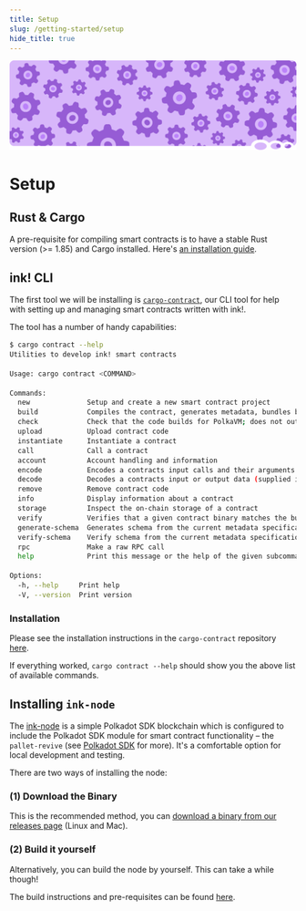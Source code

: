 ```yaml
---
title: Setup
slug: /getting-started/setup
hide_title: true
---
```


![Setup Title Picture](/img/title/setup.svg)

# Setup

## Rust & Cargo

A pre-requisite for compiling smart contracts is to have a stable Rust version (>= 1.85) and Cargo installed.
Here's [an installation guide](https://doc.rust-lang.org/cargo/getting-started/installation.html).

## ink! CLI

The first tool we will be installing is [`cargo-contract`](https://github.com/use-ink/cargo-contract),
our CLI tool for help with setting up and managing smart contracts written with ink!.

The tool has a number of handy capabilities:

```bash
$ cargo contract --help
Utilities to develop ink! smart contracts

Usage: cargo contract <COMMAND>

Commands:
  new              Setup and create a new smart contract project
  build            Compiles the contract, generates metadata, bundles both together in a `<name>.contract` file
  check            Check that the code builds for PolkaVM; does not output any `<name>.contract` artifact to the `target/` directory
  upload           Upload contract code
  instantiate      Instantiate a contract
  call             Call a contract
  account          Account handling and information
  encode           Encodes a contracts input calls and their arguments
  decode           Decodes a contracts input or output data (supplied in hex-encoding)
  remove           Remove contract code
  info             Display information about a contract
  storage          Inspect the on-chain storage of a contract
  verify           Verifies that a given contract binary matches the build result of the specified workspace
  generate-schema  Generates schema from the current metadata specification
  verify-schema    Verify schema from the current metadata specification
  rpc              Make a raw RPC call
  help             Print this message or the help of the given subcommand(s)

Options:
  -h, --help     Print help
  -V, --version  Print version
```

### Installation

Please see the installation instructions in the `cargo-contract` repository [here](https://github.com/use-ink/cargo-contract#installation).

If everything worked, `cargo contract --help` should show you the above list of available commands.

## Installing `ink-node`

The [ink-node](https://github.com/use-ink/ink-node) is
a simple Polkadot SDK blockchain which is configured to include the Polkadot SDK module for
smart contract functionality – the `pallet-revive` (see [Polkadot SDK](../background/polkadot-sdk.md) for more).
It's a comfortable option for local development and testing.

There are two ways of installing the node:

### (1) Download the Binary
This is the recommended method, you can
[download a binary from our releases page](https://github.com/use-ink/ink-node/releases)
(Linux and Mac). 

### (2) Build it yourself

Alternatively, you can build the node by yourself.
This can take a while though!

The build instructions and pre-requisites can be found
[here](https://github.com/use-ink/ink-node?tab=readme-ov-file#build-locally).